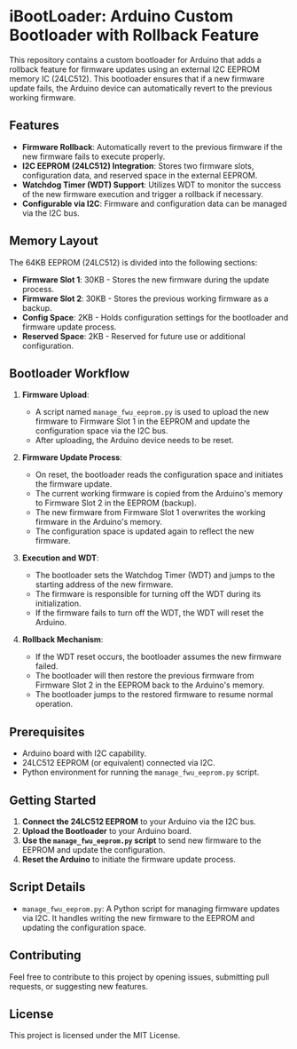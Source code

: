 # iBootLoader: Arduino Custom Bootloader with Rollback Feature

This repository contains a custom bootloader for Arduino that adds a rollback feature for firmware updates using an external I2C EEPROM memory IC (24LC512). This bootloader ensures that if a new firmware update fails, the Arduino device can automatically revert to the previous working firmware.

## Features

- **Firmware Rollback**: Automatically revert to the previous firmware if the new firmware fails to execute properly.
- **I2C EEPROM (24LC512) Integration**: Stores two firmware slots, configuration data, and reserved space in the external EEPROM.
- **Watchdog Timer (WDT) Support**: Utilizes WDT to monitor the success of the new firmware execution and trigger a rollback if necessary.
- **Configurable via I2C**: Firmware and configuration data can be managed via the I2C bus.

## Memory Layout

The 64KB EEPROM (24LC512) is divided into the following sections:

- **Firmware Slot 1**: 30KB - Stores the new firmware during the update process.
- **Firmware Slot 2**: 30KB - Stores the previous working firmware as a backup.
- **Config Space**: 2KB - Holds configuration settings for the bootloader and firmware update process.
- **Reserved Space**: 2KB - Reserved for future use or additional configuration.

## Bootloader Workflow

1. **Firmware Upload**:
   - A script named `manage_fwu_eeprom.py` is used to upload the new firmware to Firmware Slot 1 in the EEPROM and update the configuration space via the I2C bus.
   - After uploading, the Arduino device needs to be reset.

2. **Firmware Update Process**:
   - On reset, the bootloader reads the configuration space and initiates the firmware update.
   - The current working firmware is copied from the Arduino's memory to Firmware Slot 2 in the EEPROM (backup).
   - The new firmware from Firmware Slot 1 overwrites the working firmware in the Arduino's memory.
   - The configuration space is updated again to reflect the new firmware.

3. **Execution and WDT**:
   - The bootloader sets the Watchdog Timer (WDT) and jumps to the starting address of the new firmware.
   - The firmware is responsible for turning off the WDT during its initialization.
   - If the firmware fails to turn off the WDT, the WDT will reset the Arduino.

4. **Rollback Mechanism**:
   - If the WDT reset occurs, the bootloader assumes the new firmware failed.
   - The bootloader will then restore the previous firmware from Firmware Slot 2 in the EEPROM back to the Arduino's memory.
   - The bootloader jumps to the restored firmware to resume normal operation.

## Prerequisites

- Arduino board with I2C capability.
- 24LC512 EEPROM (or equivalent) connected via I2C.
- Python environment for running the `manage_fwu_eeprom.py` script.

## Getting Started

1. **Connect the 24LC512 EEPROM** to your Arduino via the I2C bus.
2. **Upload the Bootloader** to your Arduino board.
3. **Use the `manage_fwu_eeprom.py` script** to send new firmware to the EEPROM and update the configuration.
4. **Reset the Arduino** to initiate the firmware update process.

## Script Details

- `manage_fwu_eeprom.py`: A Python script for managing firmware updates via I2C. It handles writing the new firmware to the EEPROM and updating the configuration space.

## Contributing

Feel free to contribute to this project by opening issues, submitting pull requests, or suggesting new features.

## License

This project is licensed under the MIT License.

